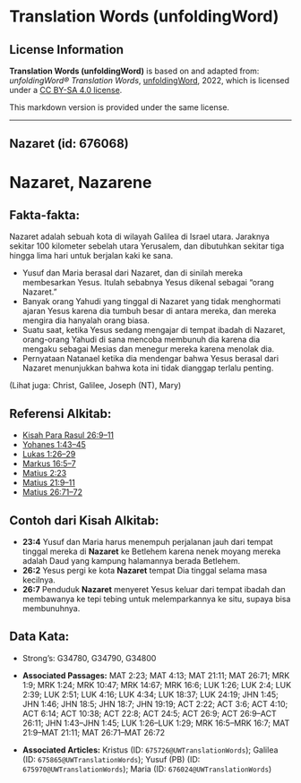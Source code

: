 # Translation Words (unfoldingWord)

## License Information

**Translation Words (unfoldingWord)** is based on and adapted from: _unfoldingWord® Translation Words_, [unfoldingWord](https://unfoldingword.org/utw), 2022, which is licensed under a [CC BY-SA 4.0 license](https://creativecommons.org/licenses/by-sa/4.0/legalcode.en).

This markdown version is provided under the same license.



--------------------------------

## Nazaret (id: 676068)

Nazaret, Nazarene
=================

Fakta\-fakta:
-------------

Nazaret adalah sebuah kota di wilayah Galilea di Israel utara. Jaraknya sekitar 100 kilometer sebelah utara Yerusalem, dan dibutuhkan sekitar tiga hingga lima hari untuk berjalan kaki ke sana.

* Yusuf dan Maria berasal dari Nazaret, dan di sinilah mereka membesarkan Yesus. Itulah sebabnya Yesus dikenal sebagai “orang Nazaret.”
* Banyak orang Yahudi yang tinggal di Nazaret yang tidak menghormati ajaran Yesus karena dia tumbuh besar di antara mereka, dan mereka mengira dia hanyalah orang biasa.
* Suatu saat, ketika Yesus sedang mengajar di tempat ibadah di Nazaret, orang\-orang Yahudi di sana mencoba membunuh dia karena dia mengaku sebagai Mesias dan menegur mereka karena menolak dia.
* Pernyataan Natanael ketika dia mendengar bahwa Yesus berasal dari Nazaret menunjukkan bahwa kota ini tidak dianggap terlalu penting.

(Lihat juga: Christ, Galilee, Joseph (NT), Mary)

Referensi Alkitab:
------------------

* [Kisah Para Rasul 26:9–11](https://ref.ly/Acts0:0)
* [Yohanes 1:43–45](https://ref.ly/John1:43-John1:45)
* [Lukas 1:26–29](https://ref.ly/Luke1:26-Luke1:29)
* [Markus 16:5–7](https://ref.ly/Mark16:5-Mark16:7)
* [Matius 2:23](https://ref.ly/Matt2:23)
* [Matius 21:9–11](https://ref.ly/Matt21:9-Matt21:11)
* [Matius 26:71–72](https://ref.ly/Matt26:71-Matt26:72)

Contoh dari Kisah Alkitab:
--------------------------

* **23:4** Yusuf dan Maria harus menempuh perjalanan jauh dari tempat tinggal mereka di **Nazaret** ke Betlehem karena nenek moyang mereka adalah Daud yang kampung halamannya berada Betlehem.
* **26:2** Yesus pergi ke kota **Nazaret** tempat Dia tinggal selama masa kecilnya.
* **26:7** Penduduk **Nazaret** menyeret Yesus keluar dari tempat ibadah dan membawanya ke tepi tebing untuk melemparkannya ke situ, supaya bisa membunuhnya.

Data Kata:
----------

* Strong’s: G34780, G34790, G34800

* **Associated Passages:** MAT 2:23; MAT 4:13; MAT 21:11; MAT 26:71; MRK 1:9; MRK 1:24; MRK 10:47; MRK 14:67; MRK 16:6; LUK 1:26; LUK 2:4; LUK 2:39; LUK 2:51; LUK 4:16; LUK 4:34; LUK 18:37; LUK 24:19; JHN 1:45; JHN 1:46; JHN 18:5; JHN 18:7; JHN 19:19; ACT 2:22; ACT 3:6; ACT 4:10; ACT 6:14; ACT 10:38; ACT 22:8; ACT 24:5; ACT 26:9; ACT 26:9–ACT 26:11; JHN 1:43–JHN 1:45; LUK 1:26–LUK 1:29; MRK 16:5–MRK 16:7; MAT 21:9–MAT 21:11; MAT 26:71–MAT 26:72
* **Associated Articles:** Kristus (ID: `675726@UWTranslationWords`); Galilea (ID: `675865@UWTranslationWords`); Yusuf (PB) (ID: `675970@UWTranslationWords`); Maria (ID: `676024@UWTranslationWords`)

